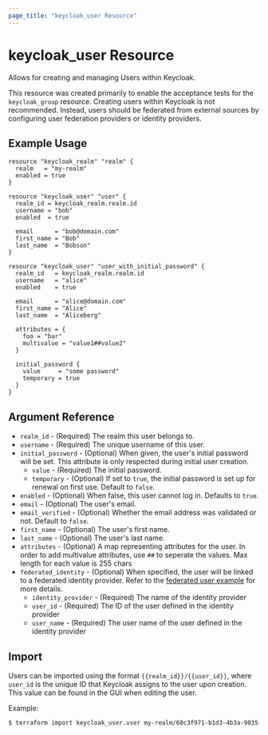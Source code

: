 ```yaml
---
page_title: "keycloak_user Resource"
---
```


# keycloak\_user Resource

Allows for creating and managing Users within Keycloak.

This resource was created primarily to enable the acceptance tests for the `keycloak_group` resource. Creating users within
Keycloak is not recommended. Instead, users should be federated from external sources by configuring user federation providers
or identity providers.

## Example Usage

```hcl
resource "keycloak_realm" "realm" {
  realm   = "my-realm"
  enabled = true
}

resource "keycloak_user" "user" {
  realm_id = keycloak_realm.realm.id
  username = "bob"
  enabled  = true

  email      = "bob@domain.com"
  first_name = "Bob"
  last_name  = "Bobson"
}

resource "keycloak_user" "user_with_initial_password" {
  realm_id   = keycloak_realm.realm.id
  username   = "alice"
  enabled    = true

  email      = "alice@domain.com"
  first_name = "Alice"
  last_name  = "Aliceberg"

  attributes = {
    foo = "bar"
    multivalue = "value1##value2"
  }

  initial_password {
    value     = "some password"
    temporary = true
  }
}
```

## Argument Reference

- `realm_id` - (Required) The realm this user belongs to.
- `username` - (Required) The unique username of this user.
- `initial_password` - (Optional) When given, the user's initial password will be set. This attribute is only respected during initial user creation.
  - `value` - (Required) The initial password.
  - `temporary` - (Optional) If set to `true`, the initial password is set up for renewal on first use. Default to `false`.
- `enabled` - (Optional) When false, this user cannot log in. Defaults to `true`.
- `email` - (Optional) The user's email.
- `email_verified` - (Optional) Whether the email address was validated or not. Default to `false`.
- `first_name` - (Optional) The user's first name.
- `last_name` - (Optional) The user's last name.
- `attributes` - (Optional) A map representing attributes for the user. In order to add multivalue attributes, use `##` to seperate the values. Max length for each value is 255 chars
- `federated_identity` - (Optional) When specified, the user will be linked to a federated identity provider. Refer to the [federated user example](https://github.com/mrparkers/terraform-provider-keycloak/blob/master/example/federated_user_example.tf) for more details.
  - `identity_provider` - (Required) The name of the identity provider
  - `user_id` - (Required) The ID of the user defined in the identity provider
  - `user_name` - (Required) The user name of the user defined in the identity provider

## Import

Users can be imported using the format `{{realm_id}}/{{user_id}}`, where `user_id` is the unique ID that Keycloak
assigns to the user upon creation. This value can be found in the GUI when editing the user.

Example:

```bash
$ terraform import keycloak_user.user my-realm/60c3f971-b1d3-4b3a-9035-d16d7540a5e4
```
